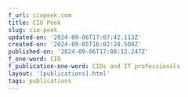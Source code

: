 ```yaml
---
f_url: ciopeek.com
title: CIO Peek
slug: cio-peek
updated-on: '2024-09-06T17:07:42.113Z'
created-on: '2024-09-05T16:02:28.508Z'
published-on: '2024-09-06T17:08:12.247Z'
f_one-word: CIO
f_publication-one-word: CIOs and IT professionals
layout: '[publications].html'
tags: publications
---
```



